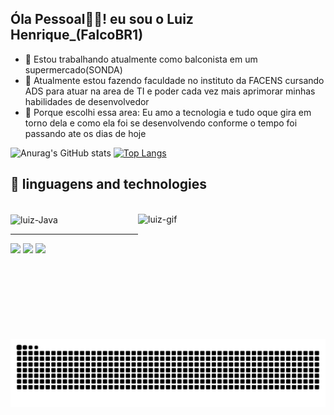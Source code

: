 ## Óla Pessoal👋🏼! eu sou o Luiz Henrique_(FalcoBR1)

- 🔭 Estou trabalhando atualmente como balconista em um supermercado(SONDA)
- 🌱 Atualmente estou fazendo faculdade no instituto da FACENS cursando ADS para atuar na area de TI e poder cada vez mais aprimorar minhas habilidades de desenvolvedor
- 🤔 Porque escolhi essa area: Eu amo a tecnologia e tudo oque gira em torno dela e como ela foi se desenvolvendo conforme o tempo foi passando ate os dias de hoje

![Anurag's GitHub stats](https://github-readme-stats.vercel.app/api?username=FalcoBR1&show_icons=true&theme=midnight-purple)
[![Top Langs](https://github-readme-stats.vercel.app/api/top-langs/?username=FalcoBR1&layout=compact&theme=midnight-purple)](https://github.com/anuraghazra/github-readme-stats)



🤖 linguagens and technologies
---
<div style="display: inline_block"><br>
 <img align="center" alt="luiz-Java" height="60" width="70" src="https://cdn.jsdelivr.net/gh/devicons/devicon@latest/icons/java/java-original-wordmark.svg" />
  <img align="right" alt="luiz-gif" height="200" width="300" src=https://github.com/user-attachments/assets/9f3326a0-0b5c-41e3-aae8-800ec0a0384b />
        
  </div>
  
  ---

  <div> 
  <a href="https://instagram.com/luiz.hf.aranha" target="_blank"><img src="https://img.shields.io/badge/-Instagram-%23E4405F?style=for-the-badge&logo=instagram&logoColor=white" target="_blank"></a>
  <a href = "mailto:luizhfaranha25@gmail.com"><img src="https://img.shields.io/badge/-Gmail-%23333?style=for-the-badge&logo=gmail&logoColor=white" target="_blank"></a>
  <a href="https://www.linkedin.com/in/luiz-henrique-522008237" target="_blank"><img src="https://img.shields.io/badge/-LinkedIn-%230077B5?style=for-the-badge&logo=linkedin&logoColor=white" target="_blank"></a> 
  
</div>

<picture align="center">
  <source media="(prefers-color-scheme: dark)" srcset="https://raw.githubusercontent.com/FalcoBR1/FalcoBR1/output/github-contribution-grid-snake-dark.svg">
  <source media="(prefers-color-scheme: light)" srcset="https://raw.githubusercontent.com/FalcoBR1/FalcoBR1/output/github-contribution-grid-snake-dark.svg">
  <img align="center" alt="github contribution grid snake animation" src="https://raw.githubusercontent.com/FalcoBR1/FalcoBR1/output/github-contribution-grid-snake.svg">
</picture>
          
          
          
      
          
          
          
